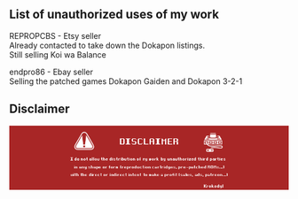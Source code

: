 ## List of unauthorized uses of my work

REPROPCBS - Etsy seller\
Already contacted to take down the Dokapon listings.\
Still selling Koi wa Balance

endpro86 - Ebay seller\
Selling the patched games Dokapon Gaiden and Dokapon 3-2-1

## Disclaimer

<img src="https://raw.githubusercontent.com/Krokodyl/Krokodyl/main/warning.png" />
